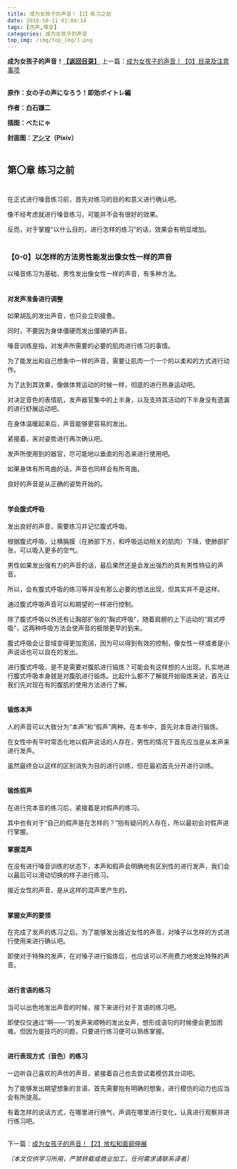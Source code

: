 ```yaml
---
title: 成为女孩子的声音！【1】练习之前
date: 2018-10-11 01:04:14
tags: [伪声,嗓音]
categories: 成为女孩子的声音
top_img: /img/top_img/1.png
---
```

**成为女孩子的声音！[【返回目录】](https://github.com/Kristall-WangShiwei/Transgender-lost-years/tree/master/0005_BookTranslating/weisheng/nv-zi-sheng)**
上一篇：[成为女孩子的声音！【0】目录及注意事项](https://github.com/Kristall-WangShiwei/Transgender-lost-years/tree/master/0005_BookTranslating/weisheng/nv-zi-sheng)<br><br>

**原作：女の子の声になろう！即効ボイトレ編**

**作者：白石謙二**   

**插图：べたにゃ**   

**封面图：[アシマ](https://www.pixiv.net/member.php?id=2642047)（Pixiv）** <br><br>

## 第〇章 练习之前<br><br>


在正式进行嗓音练习前，首先对练习的目的和意义进行确认吧。<br>

像不经考虑就进行嗓音练习，可能并不会有很好的效果。<br>

反而，对于掌握“以什么目的，进行怎样的练习”的话，效果会有明显增加。<br><br>


### 【0-0】以怎样的方法男性能发出像女性一样的声音

以嗓音练习为基础，男性发出像女性一样的声音，有多种方法。<br><br>
    
    
#### 对发声准备进行调整

如果胡乱的发出声音，也只会立刻疲惫。<br>

同时，不要因为身体僵硬而发出僵硬的声音。<br>

嗓音训练是指，对发声所需要的必要的肌肉进行练习的事情。<br>

为了能发出和自己想象中一样的声音，需要让肌肉一个一个的以柔和的方式进行动作。<br>

为了达到其效果，像做体育运动的时候一样，彻底的进行热身运动吧。<br>

对决定音色的表情肌，发声器官集中的上半身，以及支持其活动的下半身没有遗漏的进行舒展运动吧。<br>

在身体温暖起来后，声音能够更容易的发出。<br>

紧接着，来对姿势进行再次确认吧。<br>

发声所使用到的器官，尽可能地以垂直的形态来进行使用吧。<br>

如果身体有所弯曲的话，声音也同样会有所弯曲。<br>

良好的声音是从正确的姿势开始的。<br><br>


#### 学会腹式呼吸

发出良好的声音，需要练习并记忆腹式呼吸。<br>

根据腹式呼吸，让横膈膜（在肺部下方，和呼吸运动相关的肌肉）下降，使肺部扩张，可以吸入更多的空气。<br>

男性如果发出强有力的声音的话，最后果然还是会发出强烈的具有男性特征的声音。<br>

所以，会有腹式呼吸的练习等并没有那么必要的想法出现，但其实并不是这样。<br>


通过腹式呼吸声音可以和期望的一样进行控制。<br>

除了腹式呼吸以外还有让胸部扩张的“胸式呼吸”，随着肩膀的上下运动的“肩式呼吸”，这两种呼吸方法会使声音的极限更早的到来。<br>

腹式呼吸会让音域变得更加宽阔，因为可以得到有效的控制，像女性一样或者是小声说话也可以自在的发出。<br>


进行腹式呼吸，是不是需要对腹肌进行锻炼？可能会有这样想的人出现。扎实地进行腹式呼吸本身就是对腹肌进行锻炼。比起什么都不了解就开始锻炼来说，首先让我们先对现在有的腹肌的使用方法进行了解。<br><br>


#### 锻炼本声

人的声音可以大致分为“本声”和“假声”两种。在本书中，首先对本音进行锻炼。<br>

在女性中有平时常态化地以假声说话的人存在，男性的情况下首先应当是从本声来进行发声。<br>

虽然最终会以这样的区别消失为目的进行训练，但在最初首先分开进行训练。<br><br>


#### 锻炼假声

在进行完本音的练习后，紧接着是对假声的练习。<br>

其中也有对于“自己的假声是在怎样的？”抱有疑问的人存在，所以最初会对假声进行掌握。<br>


#### 掌握混声

在没有进行嗓音训练的状态下，本声和假声会明确地有区别性的进行发声，我们会以最后可以滑动切换的样子进行练习。<br>

接近女性的声音，是从这样的混声里产生的。<br><br>


#### 掌握女声的要领

在完成了发声的练习之后，为了能够发出接近女性的声音，对嗓子以怎样的方式进行使用来进行确认吧。<br>

即使对于特殊的发声，在对嗓子进行锻炼后，也应该可以不用费力地发出特殊的声音。<br><br>


#### 进行言语的练习

当可以出色地发出声音的时候，接下来进行对于言语的练习吧。<br>

即使仅仅通过“啊——”的发声来顺畅的发出女声，想形成语句的时候便会更加困难。但因为是技巧的问题，只要进行练习便可以熟练掌握。<br><br>


#### 进行表现方式（音色）的练习

一边听自己喜欢的声优的声音，紧接着自己也去尝试着模仿其台词吧。<br>

为了能够发出期望想象的言语，首先需要抱有明确的想象，进行模仿的动力也应当会有所提高。<br>

有着怎样的说话方式，在哪里进行换气，声调在哪里进行变化，认真进行观察并进行练习吧。<br><br>


下一篇：[成为女孩子的声音！【2】放松和面部伸展](https://github.com/Kristall-WangShiwei/Transgender-lost-years/blob/master/0005_BookTranslating/weisheng/nv-zi-sheng/02.md)

*（本文仅供学习所用，严禁转载或商业加工，任何需求请联系译者）*
